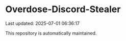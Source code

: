 # Overdose-Discord-Stealer

Last updated: 2025-07-01 06:36:17

This repository is automatically maintained.
